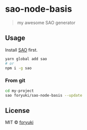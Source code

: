 # sao-node-basis

> my awesome SAO generator

## Usage

Install [SAO](https://github.com/saojs/sao) first.

```bash
yarn global add sao
# or
npm i -g sao
```

### From git

```bash
cd my-project
sao foryuki/sao-node-basis --update
```

## License

MIT &copy; [foryuki](github.com/foryuki)
